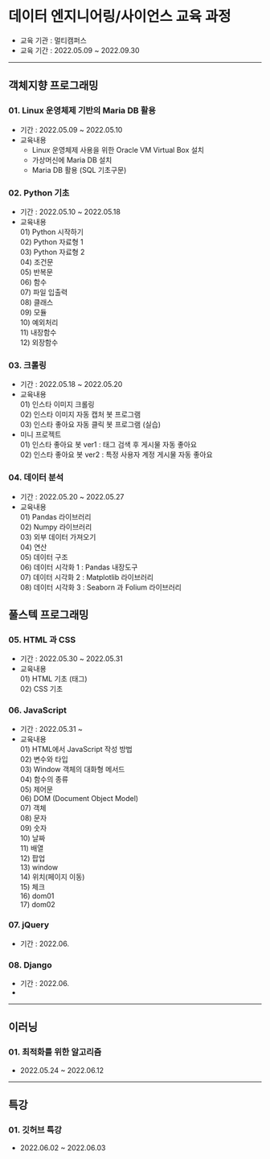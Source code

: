 # 데이터 엔지니어링/사이언스 교육 과정
- 교육 기관 : 멀티캠퍼스
- 교육 기간 : 2022.05.09 ~ 2022.09.30
---
## 객체지향 프로그래밍
### 01. Linux 운영체제 기반의 Maria DB 활용
- 기간 : 2022.05.09 ~ 2022.05.10
- 교육내용
  - Linux 운영체제 사용을 위한 Oracle VM Virtual Box 설치
  - 가상머신에 Maria DB 설치
  - Maria DB 활용 (SQL 기초구문)
### 02. Python 기초
- 기간 : 2022.05.10 ~ 2022.05.18
- 교육내용  
  01\) Python 시작하기  
  02\) Python 자료형 1  
  03\) Python 자료형 2  
  04\) 조건문  
  05\) 반복문  
  06\) 함수  
  07\) 파일 입출력  
  08\) 클래스  
  09\) 모듈  
  10\) 예외처리  
  11\) 내장함수   
  12\) 외장함수
### 03. 크롤링
- 기간 : 2022.05.18 ~ 2022.05.20
- 교육내용  
  01\) 인스타 이미지 크롤링  
  02\) 인스타 이미지 자동 캡처 봇 프로그램  
  03\) 인스타 좋아요 자동 클릭 봇 프로그램 (실습)
- 미니 프로젝트  
  01\) 인스타 좋아요 봇 ver1 : 태그 검색 후 게시물 자동 좋아요  
  02\) 인스타 좋아요 봇 ver2 : 특정 사용자 계정 게시물 자동 좋아요
### 04. 데이터 분석
- 기간 : 2022.05.20 ~ 2022.05.27
- 교육내용  
  01\) Pandas 라이브러리  
  02\) Numpy 라이브러리  
  03\) 외부 데이터 가져오기  
  04\) 연산  
  05\) 데이터 구조  
  06\) 데이터 시각화 1 : Pandas 내장도구  
  07\) 데이터 시각화 2 : Matplotlib 라이브러리  
  08\) 데이터 시각화 3 : Seaborn 과 Folium 라이브러리

## 풀스텍 프로그래밍
### 05. HTML 과 CSS
- 기간 : 2022.05.30 ~ 2022.05.31
- 교육내용  
  01\) HTML 기초 (태그)  
  02\) CSS 기초  
### 06. JavaScript
- 기간 : 2022.05.31 ~  
- 교육내용  
  01\) HTML에서 JavaScript 작성 방법  
  02\) 변수와 타입  
  03\) Window 객체의 대화형 메서드  
  04\) 함수의 종류  
  05\) 제어문  
  06\) DOM (Document Object Model)  
  07\) 객체  
  08\) 문자  
  09\) 숫자  
  10\) 날짜  
  11\) 배열  
  12\) 팝업  
  13\) window  
  14\) 위치(페이지 이동)  
  15\) 체크  
  16\) dom01  
  17\) dom02  

### 07. jQuery
- 기간 : 2022.06.

### 08. Django
- 기간 : 2022.06.
- 
---
## 이러닝
### 01. 최적화를 위한 알고리즘
- 2022.05.24 ~ 2022.06.12

---
## 특강
### 01. 깃허브 특강
- 2022.06.02 ~ 2022.06.03
